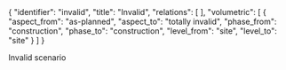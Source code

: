 <rasaeco-meta>
{
    "identifier": "invalid",
    "title": "Invalid",
    "relations": [
    ],
    "volumetric": [
        { 
            "aspect_from": "as-planned", "aspect_to": "totally invalid",
            "phase_from": "construction", "phase_to": "construction",
            "level_from": "site", "level_to": "site"
        }
    ]
}
</rasaeco-meta>

Invalid scenario